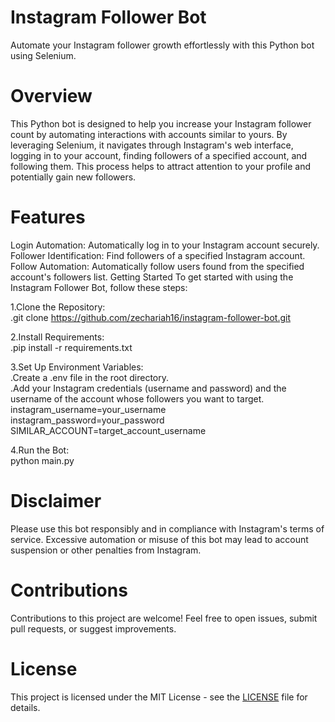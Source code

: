 # Instagram Follower Bot
Automate your Instagram follower growth effortlessly with this Python bot using Selenium.

# Overview
This Python bot is designed to help you increase your Instagram follower count by automating interactions with accounts similar to yours. By leveraging Selenium, it navigates through Instagram's web interface, logging in to your account, finding followers of a specified account, and following them. This process helps to attract attention to your profile and potentially gain new followers.


# Features
Login Automation: Automatically log in to your Instagram account securely.
Follower Identification: Find followers of a specified Instagram account.
Follow Automation: Automatically follow users found from the specified account's followers list.
Getting Started
To get started with using the Instagram Follower Bot, follow these steps:

1.Clone the Repository:
  <br>.git clone https://github.com/zechariah16/instagram-follower-bot.git

2.Install Requirements:
  <br>.pip install -r requirements.txt

3.Set Up Environment Variables:
  <br>.Create a .env file in the root directory.
  <br>.Add your Instagram credentials (username and password) and the username of the account whose followers you want to target.
  <br>instagram_username=your_username
  <br>instagram_password=your_password
  <br>SIMILAR_ACCOUNT=target_account_username

4.Run the Bot:
  <br>python main.py
  
# Disclaimer
Please use this bot responsibly and in compliance with Instagram's terms of service. Excessive automation or misuse of this bot may lead to account suspension or other penalties from Instagram.

# Contributions
Contributions to this project are welcome! Feel free to open issues, submit pull requests, or suggest improvements.

# License
This project is licensed under the MIT License - see the [LICENSE](https://github.com/zechariah16/Insta-Engagement-Bot?tab=MIT-1-ov-file) file for details.
